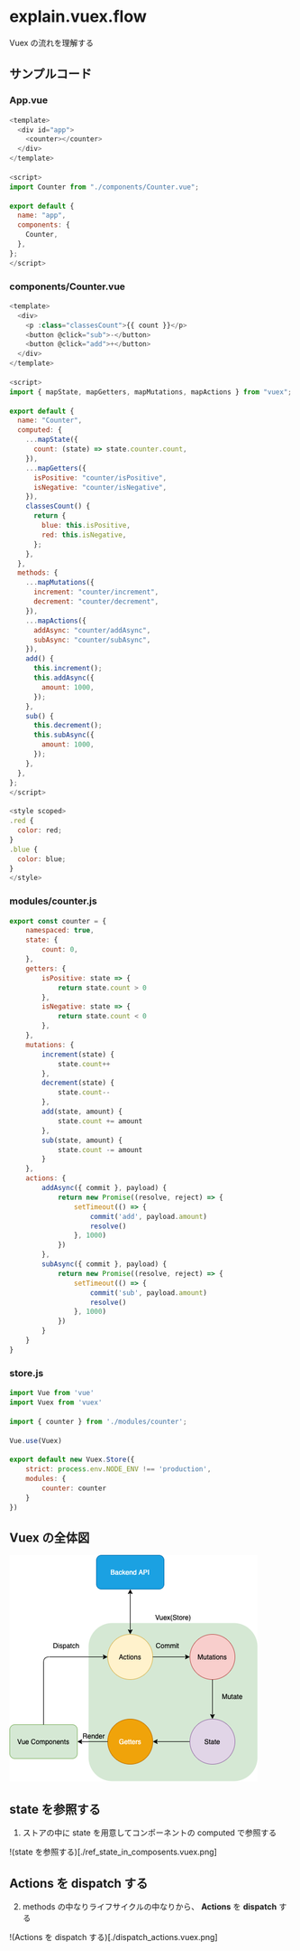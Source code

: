 # explain.vuex.flow
Vuex の流れを理解する

## サンプルコード

### App.vue
```javascript
<template>
  <div id="app">
    <counter></counter>
  </div>
</template>

<script>
import Counter from "./components/Counter.vue";

export default {
  name: "app",
  components: {
    Counter,
  },
};
</script>
```

### components/Counter.vue
```javascript
<template>
  <div>
    <p :class="classesCount">{{ count }}</p>
    <button @click="sub">-</button>
    <button @click="add">+</button>
  </div>
</template>

<script>
import { mapState, mapGetters, mapMutations, mapActions } from "vuex";

export default {
  name: "Counter",
  computed: {
    ...mapState({
      count: (state) => state.counter.count,
    }),
    ...mapGetters({
      isPositive: "counter/isPositive",
      isNegative: "counter/isNegative",
    }),
    classesCount() {
      return {
        blue: this.isPositive,
        red: this.isNegative,
      };
    },
  },
  methods: {
    ...mapMutations({
      increment: "counter/increment",
      decrement: "counter/decrement",
    }),
    ...mapActions({
      addAsync: "counter/addAsync",
      subAsync: "counter/subAsync",
    }),
    add() {
      this.increment();
      this.addAsync({
        amount: 1000,
      });
    },
    sub() {
      this.decrement();
      this.subAsync({
        amount: 1000,
      });
    },
  },
};
</script>

<style scoped>
.red {
  color: red;
}
.blue {
  color: blue;
}
</style>
```

### modules/counter.js
```javascript
export const counter = {
    namespaced: true,
    state: {
        count: 0,
    },
    getters: {
        isPositive: state => {
            return state.count > 0
        },
        isNegative: state => {
            return state.count < 0
        },
    },
    mutations: {
        increment(state) {
            state.count++
        },
        decrement(state) {
            state.count--
        },
        add(state, amount) {
            state.count += amount
        },
        sub(state, amount) {
            state.count -= amount
        }
    },
    actions: {
        addAsync({ commit }, payload) {
            return new Promise((resolve, reject) => {
                setTimeout(() => {
                    commit('add', payload.amount)
                    resolve()
                }, 1000)
            })
        },
        subAsync({ commit }, payload) {
            return new Promise((resolve, reject) => {
                setTimeout(() => {
                    commit('sub', payload.amount)
                    resolve()
                }, 1000)
            })
        }
    }
}
```

### store.js
```javascript
import Vue from 'vue'
import Vuex from 'vuex'

import { counter } from './modules/counter';

Vue.use(Vuex)

export default new Vuex.Store({
    strict: process.env.NODE_ENV !== 'production',
    modules: {
        counter: counter
    }
})
```

## Vuex の全体図
![Vuex の全体図](./vuex.diagram.png)

## state を参照する
1. ストアの中に state を用意してコンポーネントの computed で参照する

!(state を参照する)[./ref_state_in_composents.vuex.png]

## Actions を dispatch する
2. methods の中なりライフサイクルの中なりから、 **Actions** を **dispatch** する

!(Actions を dispatch する)[./dispatch_actions.vuex.png]


